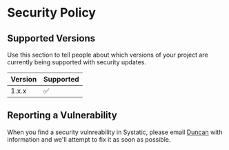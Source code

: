 # Security Policy

## Supported Versions

Use this section to tell people about which versions of your project are
currently being supported with security updates.

| Version | Supported          |
| ------- | ------------------ |
| 1.x.x   | :white_check_mark: |

## Reporting a Vulnerability

When you find a security vulnreability in Systatic, please email [Duncan](mailto:duncan@mcclean.co.uk) with information and we'll attempt to fix it as soon as possible.
